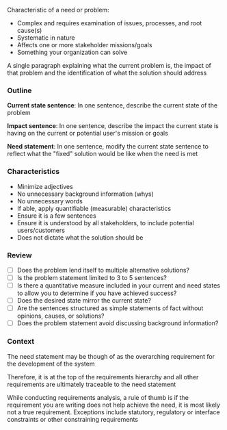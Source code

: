 Characteristic of a need or problem:
- Complex and requires examination of issues, processes, and root cause(s)
- Systematic in nature
- Affects one or more stakeholder missions/goals
- Something your organization can solve

A single paragraph explaining what the current problem is, the impact of that problem and the identification of what the solution should address

### Outline
**Current state sentence**: In one sentence, describe the current state of the problem

**Impact sentence**: In one sentence, describe the impact the current state is having on the current or potential user's mission or goals

**Need statement**: In one sentence, modify the current state sentence to reflect what the "fixed" solution would be like when the need is met

### Characteristics
- Minimize adjectives
- No unnecessary background information (whys)
- No unnecessary words
- If able, apply quantifiable (measurable) characteristics
- Ensure it is a few sentences
- Ensure it is understood by all stakeholders, to include potential users/customers
- Does not dictate what the solution should be
### Review
- [ ] Does the problem lend itself to multiple alternative solutions?
- [ ] Is the problem statement limited to 3 to 5 sentences?
- [ ] Is there a quantitative measure included in your current and need states to allow you to determine if you have achieved success?
- [ ] Does the desired state mirror the current state?
- [ ] Are the sentences structured as simple statements of fact without opinions, causes, or solutions?
- [ ] Does the problem statement avoid discussing background information?
### Context
The need statement may be though of as the overarching requirement for the development of the system

Therefore, it is at the top of the requirements hierarchy and all other requirements are ultimately traceable to the need statement

While conducting requirements analysis, a rule of thumb is if the requirement you are writing does not help achieve the need, it is most likely not a true requirement. Exceptions include statutory, regulatory or interface constraints or other constraining requirements
